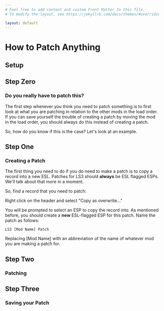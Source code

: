 ```yaml
---
# Feel free to add content and custom Front Matter to this file.
# To modify the layout, see https://jekyllrb.com/docs/themes/#overriding-theme-defaults

layout: default
---
```


# How to Patch Anything

## Setup



## Step Zero
### Do you really have to patch this?

The first step whenever you think you need to patch something is to first look at what you are patching in relation to the other mods in the load order. If you can save yourself the trouble of creating a patch by moving the mod in the load order, you should always do this instead of creating a patch.

So, how do you know if this is the case? Let's look at an example.



## Step One
### Creating a Patch

The first thing you need to do if you do need to make a patch is to copy a record into a new ESL. Patches for LS3 should **always** be ESL flagged ESPs. We'll talk about that more in a moment.

So, find a record that you need to patch:

Right click on the header and select "Copy as overwrite..."

You will be prompted to select an ESP to copy the record into. As mentioned before, you should create a **new** ESL-flagged ESP for this patch. Name the patch as follows:

```
LS3 [Mod Name] Patch
```

Replacing [Mod Name] with an abbreviation of the name of whatever mod you are making a patch for.



## Step Two
### Patching

## Step Three
### Saving your Patch